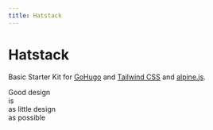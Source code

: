```yaml
---
title: Hatstack
---
```


# Hatstack

Basic Starter Kit for [GoHugo](https://gohugo.io/) and [Tailwind CSS](https://www.tailwindcss.com) and [alpine.js](https://github.com/alpinejs/alpine).

  <div class="fixed inset-0 flex justify-center items-center">
    <div>
      <span class="text-change">Good design</span><br/>
      <span class="change">is<br/>as little design<br/>as possible</span><br/>
      <span x-data="{message:'🤖 Hello World 🤓'}" x-text="message"></span>
    </div>
  </div>

